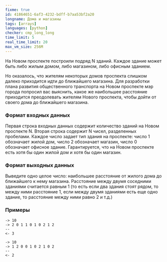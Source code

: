 ```yaml
---
fixme: true
id: 41864651-6af3-4232-bdff-b7aa53bf2a20
longname: Дома и магазины
tags: [arrays]
languages: [python]
checker: cmp_long_long
time_limit: 5
real_time_limit: 20
max_vm_size: 256M
---
```


На Новом проспекте построили подряд N зданий. Каждое здание может быть либо жилым домом, либо магазином, либо офисным зданием.

Но оказалось, что жителям некоторых домов проспекта слишком далеко приходится идти до ближайшего магазина. Для разработки плана развития общественного транспорта на Новом проспекте мэр города попросил вас выяснить, какое же наибольшее расстояние приходится преодолевать жителям Нового проспекта, чтобы дойти от своего дома до ближайшего магазина.

### Формат входных данных

Первая строка входных данных содержит количество зданий на Новом проспекте N. Вторая строка содержит N чисел, разделенных пробелами. Каждое число задает тип здания на проспекте: число 1 обозначает жилой дом, число 2 обозначает магазин, число 0 обозначает офисное здание. Гарантируется, что на Новом проспекте есть хотя бы один жилой дом и хотя бы один магазин.

### Формат выходных данных

Выведите одно целое число: наибольшее расстояние от жилого дома до ближайшего к нему магазина. Расстояние между двумя соседними зданиями считается равным 1 (то есть если два здания стоят рядом, то между ними расстояние 1, если между двумя зданиями есть еще одно здание, то расстояние между ними равно 2 и т.д.)

### Примеры

```
-> 10
-> 2 0 1 1 0 1 0 2 1 2
--
<- 3
```

```
-> 10
-> 1 2 0 0 1 0 2 1 0 2
--
<- 2
```
